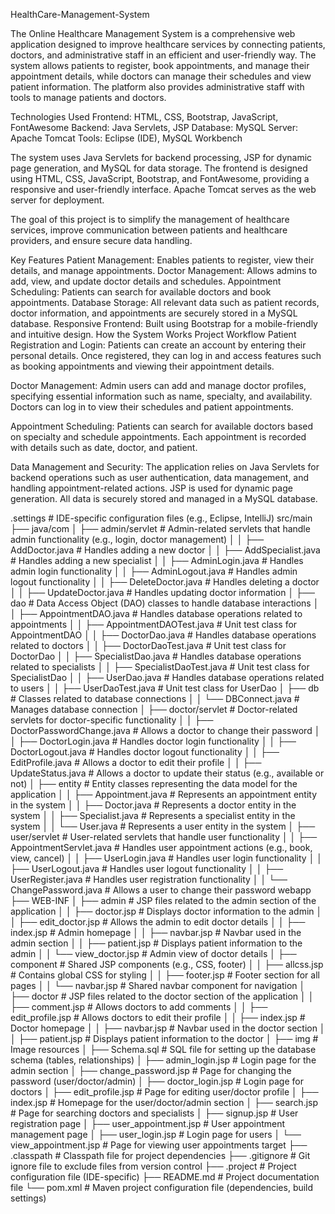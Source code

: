 HealthCare-Management-System

The Online Healthcare Management System is a comprehensive web application designed to improve healthcare services by connecting patients, doctors, and administrative staff in an efficient and user-friendly way. The system allows patients to register, book appointments, and manage their appointment details, while doctors can manage their schedules and view patient information. The platform also provides administrative staff with tools to manage patients and doctors.

Technologies Used Frontend: HTML, CSS, Bootstrap, JavaScript, FontAwesome Backend: Java Servlets, JSP Database: MySQL Server: Apache Tomcat Tools: Eclipse (IDE), MySQL Workbench

The system uses Java Servlets for backend processing, JSP for dynamic page generation, and MySQL for data storage. The frontend is designed using HTML, CSS, JavaScript, Bootstrap, and FontAwesome, providing a responsive and user-friendly interface. Apache Tomcat serves as the web server for deployment.

The goal of this project is to simplify the management of healthcare services, improve communication between patients and healthcare providers, and ensure secure data handling.

Key Features Patient Management: Enables patients to register, view their details, and manage appointments. Doctor Management: Allows admins to add, view, and update doctor details and schedules. Appointment Scheduling: Patients can search for available doctors and book appointments. Database Storage: All relevant data such as patient records, doctor information, and appointments are securely stored in a MySQL database. Responsive Frontend: Built using Bootstrap for a mobile-friendly and intuitive design. How the System Works Project Workflow Patient Registration and Login: Patients can create an account by entering their personal details. Once registered, they can log in and access features such as booking appointments and viewing their appointment details.

Doctor Management: Admin users can add and manage doctor profiles, specifying essential information such as name, specialty, and availability. Doctors can log in to view their schedules and patient appointments.

Appointment Scheduling: Patients can search for available doctors based on specialty and schedule appointments. Each appointment is recorded with details such as date, doctor, and patient.

Data Management and Security: The application relies on Java Servlets for backend operations such as user authentication, data management, and handling appointment-related actions. JSP is used for dynamic page generation. All data is securely stored and managed in a MySQL database.

.settings                           # IDE-specific configuration files (e.g., Eclipse, IntelliJ)
src/main
├── java/com
│   ├── admin/servlet                # Admin-related servlets that handle admin functionality (e.g., login, doctor management)
│   │   ├── AddDoctor.java           # Handles adding a new doctor
│   │   ├── AddSpecialist.java       # Handles adding a new specialist
│   │   ├── AdminLogin.java          # Handles admin login functionality
│   │   ├── AdminLogout.java         # Handles admin logout functionality
│   │   ├── DeleteDoctor.java        # Handles deleting a doctor
│   │   ├── UpdateDoctor.java        # Handles updating doctor information
│   ├── dao                          # Data Access Object (DAO) classes to handle database interactions
│   │   ├── AppointmentDAO.java      # Handles database operations related to appointments
│   │   ├── AppointmentDAOTest.java  # Unit test class for AppointmentDAO
│   │   ├── DoctorDao.java           # Handles database operations related to doctors
│   │   ├── DoctorDaoTest.java       # Unit test class for DoctorDao
│   │   ├── SpecialistDao.java       # Handles database operations related to specialists
│   │   ├── SpecialistDaoTest.java   # Unit test class for SpecialistDao
│   │   ├── UserDao.java             # Handles database operations related to users
│   │   ├── UserDaoTest.java         # Unit test class for UserDao
│   ├── db                           # Classes related to database connections
│   │   └── DBConnect.java           # Manages database connection
│   ├── doctor/servlet               # Doctor-related servlets for doctor-specific functionality
│   │   ├── DoctorPasswordChange.java # Allows a doctor to change their password
│   │   ├── DoctorLogin.java         # Handles doctor login functionality
│   │   ├── DoctorLogout.java        # Handles doctor logout functionality
│   │   ├── EditProfile.java         # Allows a doctor to edit their profile
│   │   ├── UpdateStatus.java        # Allows a doctor to update their status (e.g., available or not)
│   ├── entity                       # Entity classes representing the data model for the application
│   │   ├── Appointment.java         # Represents an appointment entity in the system
│   │   ├── Doctor.java              # Represents a doctor entity in the system
│   │   ├── Specialist.java          # Represents a specialist entity in the system
│   │   └── User.java                # Represents a user entity in the system
│   ├── user/servlet                 # User-related servlets that handle user functionality
│   │   ├── AppointmentServlet.java  # Handles user appointment actions (e.g., book, view, cancel)
│   │   ├── UserLogin.java           # Handles user login functionality
│   │   ├── UserLogout.java          # Handles user logout functionality
│   │   ├── UserRegister.java        # Handles user registration functionality
│   │   └── ChangePassword.java      # Allows a user to change their password
webapp
├── WEB-INF
│   ├── admin                        # JSP files related to the admin section of the application
│   │   ├── doctor.jsp               # Displays doctor information to the admin
│   │   ├── edit_doctor.jsp          # Allows the admin to edit doctor details
│   │   ├── index.jsp                # Admin homepage
│   │   ├── navbar.jsp               # Navbar used in the admin section
│   │   ├── patient.jsp              # Displays patient information to the admin
│   │   └── view_doctor.jsp          # Admin view of doctor details
│   ├── component                    # Shared JSP components (e.g., CSS, footer)
│   │   ├── allcss.jsp               # Contains global CSS for styling
│   │   ├── footer.jsp               # Footer section for all pages
│   │   └── navbar.jsp               # Shared navbar component for navigation
│   ├── doctor                       # JSP files related to the doctor section of the application
│   │   ├── comment.jsp              # Allows doctors to add comments
│   │   ├── edit_profile.jsp         # Allows doctors to edit their profile
│   │   ├── index.jsp                # Doctor homepage
│   │   ├── navbar.jsp               # Navbar used in the doctor section
│   │   ├── patient.jsp              # Displays patient information to the doctor
│   ├── img                          # Image resources
│   ├── Schema.sql                   # SQL file for setting up the database schema (tables, relationships)
│   ├── admin_login.jsp              # Login page for the admin section
│   ├── change_password.jsp          # Page for changing the password (user/doctor/admin)
│   ├── doctor_login.jsp             # Login page for doctors
│   ├── edit_profile.jsp             # Page for editing user/doctor profile
│   ├── index.jsp                    # Homepage for the user/doctor/admin section
│   ├── search.jsp                   # Page for searching doctors and specialists
│   ├── signup.jsp                   # User registration page
│   ├── user_appointment.jsp         # User appointment management page
│   ├── user_login.jsp               # Login page for users
│   └── view_appointment.jsp         # Page for viewing user appointments
target
├── .classpath                       # Classpath file for project dependencies
├── .gitignore                       # Git ignore file to exclude files from version control
├── .project                         # Project configuration file (IDE-specific)
├── README.md                        # Project documentation file
└── pom.xml                          # Maven project configuration file (dependencies, build settings)

